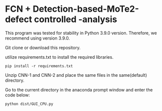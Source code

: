 # FCN + Detection-based-MoTe2-defect controlled -analysis

This program was tested for stability in Python 3.9.0 version. Therefore, we recommend using version 3.9.0.

Git clone or download this repository.

utilize requirements.txt to install the required libraries.

    pip install -r requirements.txt

Unzip CNN-1 and CNN-2 and place the same files in the same(default) directory.

Go to the current directory in the anaconda prompt window and enter the code below:

    python dist/GUI_CPU.py

